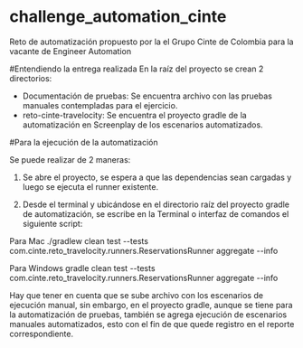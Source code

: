 # challenge_automation_cinte
Reto de automatización propuesto por la el Grupo Cinte de Colombia para la vacante de Engineer Automation

#Entendiendo la entrega realizada
En la raíz del proyecto se crean 2 directorios:

- Documentación de pruebas: Se encuentra archivo con las pruebas manuales contempladas para el ejercicio.
- reto-cinte-travelocity: Se encuentra el proyecto gradle de la automatización en Screenplay de los escenarios automatizados.

#Para la ejecución de la automatización

Se puede realizar de 2 maneras:

1. Se abre el proyecto, se espera a que las dependencias sean cargadas y luego se ejecuta el runner existente.

2. Desde el terminal y ubicándose en el directorio raíz del proyecto gradle de automatización, se escribe en la Terminal o interfaz de comandos el siguiente script:

Para Mac
./gradlew clean test --tests com.cinte.reto_travelocity.runners.ReservationsRunner aggregate --info

Para Windows
gradle clean test --tests com.cinte.reto_travelocity.runners.ReservationsRunner aggregate --info


Hay que tener en cuenta que se sube archivo con los escenarios de ejecución manual, sin embargo, en el proyecto gradle, aunque se tiene para la automatización de pruebas, también se agrega ejecución de escenarios manuales automatizados, esto con el fin de que quede registro en el reporte correspondiente.
